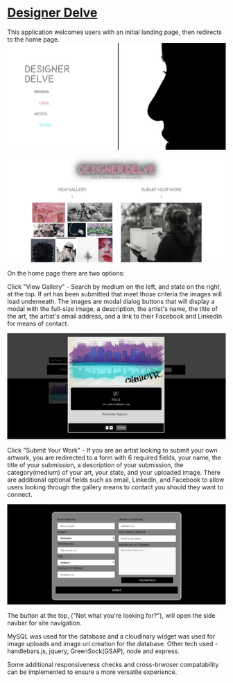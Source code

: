 # [Designer Delve](https://designer-delve.herokuapp.com/)

This application welcomes users with an initial landing page, then redirects to the home page.
![landing](./public/images/landing.png)

![home](./public/images/home.png)

On the home page there are two options: 

  Click "View Gallery" - 
    Search by medium on the left, and state on the right, at the top. If art has been submitted that meet those criteria the images will load underneath. The images are modal dialog buttons that will display a modal with the full-size image, a description, the artist's name, the title of the art, the artist's email address, and a link to their Facebook and LinkedIn for means of contact. 

  ![gallery](./public/images/gallery.png)
  
  Click "Submit Your Work" -
    If you are an artist looking to submit your own artwork, you are redirected to a form with 6 required fields, your name, the title of your submission, a description of your submission, the category(medium) of your art, your state, and your uploaded image. There are additional optional fields such as email, LinkedIn, and Facebook to allow users looking through the gallery means to contact you should they want to connect.

  ![submission](./public/images/submission.png)
    
The button at the top, ("Not what you're looking for?"), will open the side navbar for site navigation.
  


MySQL was used for the database and a cloudinary widget was used for image uploads and image url creation for the database.
Other tech used - handlebars.js, jquery, GreenSock(GSAP), node and express.


Some additional responsiveness checks and cross-brwoser compatability can be implemented to ensure a more versatile experience.



